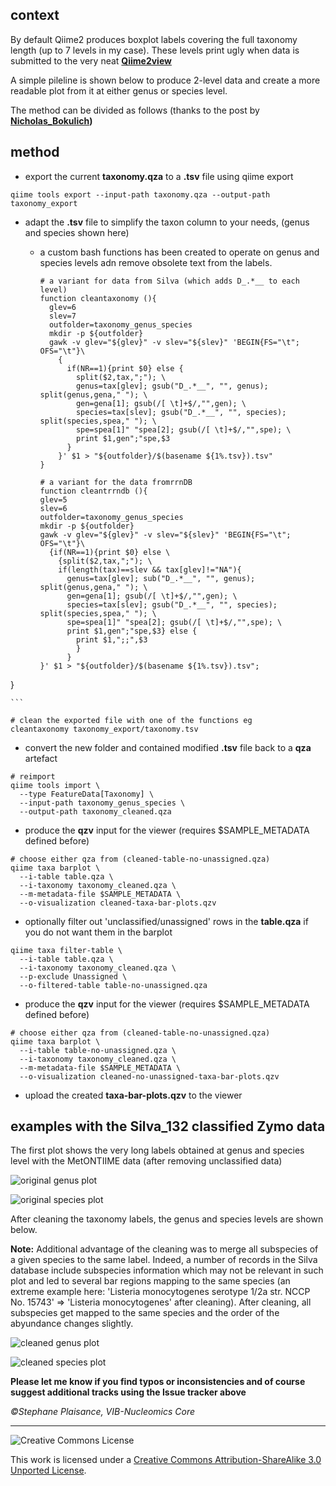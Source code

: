 ## context

By default Qiime2 produces boxplot labels covering the full taxonomy length (up to 7 levels in my case). These levels print ugly when data is submitted to the very neat **[Qiime2view](https://view.qiime2.org/)**

A simple pileline is shown below to produce 2-level data and create a more readable plot from it at either genus or species level.

The method can be divided as follows (thanks to the post by **[Nicholas_Bokulich](https://forum.qiime2.org/t/command-or-tool-to-shorten-the-very-long-labels-in-viewer-from-taxa-bar-plots-qzv/12023/3))**

## method

* export the current **taxonomy.qza** to a **.tsv** file using qiime export

```
qiime tools export --input-path taxonomy.qza --output-path taxonomy_export
```

* adapt the **.tsv** file to simplify the taxon column to your needs, (genus and species shown here)
  - a custom bash functions has been created to operate on genus and species levels adn remove obsolete text from the labels.

    ```
    # a variant for data from Silva (which adds D_.*__ to each level)
    function cleantaxonomy (){
      glev=6
      slev=7
      outfolder=taxonomy_genus_species
      mkdir -p ${outfolder}
      gawk -v glev="${glev}" -v slev="${slev}" 'BEGIN{FS="\t"; OFS="\t"}\
        {
          if(NR==1){print $0} else {
            split($2,tax,";"); \
            genus=tax[glev]; gsub("D_.*__", "", genus); split(genus,gena," "); \
            gen=gena[1]; gsub(/[ \t]+$/,"",gen); \
            species=tax[slev]; gsub("D_.*__", "", species); split(species,spea," "); \
            spe=spea[1]" "spea[2]; gsub(/[ \t]+$/,"",spe); \
            print $1,gen";"spe,$3
          }
        }' $1 > "${outfolder}/$(basename ${1%.tsv}).tsv"
    }
    
    # a variant for the data fromrrnDB
    function cleantrrndb (){
    glev=5
    slev=6
    outfolder=taxonomy_genus_species
    mkdir -p ${outfolder}
    gawk -v glev="${glev}" -v slev="${slev}" 'BEGIN{FS="\t"; OFS="\t"}\
      {if(NR==1){print $0} else \
        {split($2,tax,";"); \
        if(length(tax)==slev && tax[glev]!="NA"){
          genus=tax[glev]; sub("D_.*__", "", genus); split(genus,gena," "); \
          gen=gena[1]; gsub(/[ \t]+$/,"",gen); \
          species=tax[slev]; gsub("D_.*__", "", species); split(species,spea," "); \
          spe=spea[1]" "spea[2]; gsub(/[ \t]+$/,"",spe); \
          print $1,gen";"spe,$3} else {
            print $1,";;",$3
            }
          }
    }' $1 > "${outfolder}/$(basename ${1%.tsv}).tsv";
}

    ```

```
# clean the exported file with one of the functions eg
cleantaxonomy taxonomy_export/taxonomy.tsv
```

* convert the new folder and contained modified **.tsv** file back to a **qza** artefact

```
# reimport
qiime tools import \
  --type FeatureData[Taxonomy] \
  --input-path taxonomy_genus_species \
  --output-path taxonomy_cleaned.qza
```

* produce the **qzv** input for the viewer (requires $SAMPLE_METADATA defined before)

```
# choose either qza from (cleaned-table-no-unassigned.qza)
qiime taxa barplot \
  --i-table table.qza \
  --i-taxonomy taxonomy_cleaned.qza \
  --m-metadata-file $SAMPLE_METADATA \
  --o-visualization cleaned-taxa-bar-plots.qzv
```

* optionally filter out 'unclassified/unassigned' rows in the **table.qza** if you do not want them in the barplot

```
qiime taxa filter-table \
  --i-table table.qza \
  --i-taxonomy taxonomy_cleaned.qza \
  --p-exclude Unassigned \
  --o-filtered-table table-no-unassigned.qza
```

* produce the **qzv** input for the viewer (requires $SAMPLE_METADATA defined before)

```
# choose either qza from (cleaned-table-no-unassigned.qza)
qiime taxa barplot \
  --i-table table-no-unassigned.qza \
  --i-taxonomy taxonomy_cleaned.qza \
  --m-metadata-file $SAMPLE_METADATA \
  --o-visualization cleaned-no-unassigned-taxa-bar-plots.qzv
```
* upload the created **taxa-bar-plots.qzv** to the viewer

## examples with the Silva_132 classified Zymo data

The first plot shows the very long labels obtained at genus and species level with the MetONTIIME data (after removing unclassified data)

![original genus plot](pictures/silva_original_genus_taxa_plot.png)

![original species plot](pictures/silva_original_species_taxa_plot.png)

After cleaning the taxonomy labels, the genus and species levels are shown below. 

**Note:** Additional advantage of the cleaning was to merge all subspecies of a given species to the same label. Indeed, a number of records in the Silva database include subspecies information which may not be relevant in such plot and led to several bar regions mapping to the same species (an extreme example here: 'Listeria monocytogenes serotype 1/2a str. NCCP No. 15743' => 'Listeria monocytogenes' after cleaning). After cleaning, all subspecies get mapped to the same species and the order of the abyundance changes slightly.

![cleaned genus plot](pictures/silva_cleaned_genus_taxa_plot.png)

![cleaned species plot](pictures/silva_cleaned_species_taxa_plot.png)

**Please let me know if you find typos or inconsistencies and of course suggest additional tracks using the Issue tracker above**

*&copy;Stephane Plaisance, VIB-Nucleomics Core*

------------

![Creative Commons License](http://i.creativecommons.org/l/by-sa/3.0/88x31.png?raw=true)

This work is licensed under a [Creative Commons Attribution-ShareAlike 3.0 Unported License](http://creativecommons.org/licenses/by-sa/3.0/).
